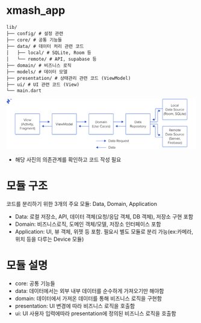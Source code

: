 # xmash_app

```
lib/
├── config/ # 설정 관련
├── core/ # 공통 기능들
├── data/ # 데이터 처리 관련 코드
│   ├── local/ # SQLite, Room 등
│   └── remote/ # API, supabase 등
├── domain/ # 비즈니스 로직
├── models/ # 데이터 모델
├── presentation/ # 상태관리 관련 코드 (ViewModel)
├── ui/ # UI 관련 코드 (View)
└── main.dart
```

![alt text](image.png)
* 해당 사진의 의존관계를 확인하고 코드 작성 필요

# 모듈 구조
코드를 분리하기 위한 3개의 주요 모듈: Data, Domain, Application
- Data: 로컬 저장소, API, 데이터 객체(요청/응답 객체, DB 객체), 저장소 구현 포함
- Domain: 비즈니스로직, 도메인 객체/모델, 저장소 인터페이스 포함
- Application: UI, 뷰 객체, 위젯 등 포함. 필요시 별도 모듈로 분리 가능(ex:카메라, 위치 등을 다루는 Device 모듈)

# 모듈 설명
- core: 공통 기능들
- data: 데이터에서는 외부 내부 데이터를 순수하게 가져오기만 해야함
- domain: 데이터에서 가져온 데이터를 통해 비즈니스 로직을 구현함
- presentation: UI 변경에 따라 비즈니스 로직을 호출함
- ui: UI 사용자 입력에따라 presentation에 정의된 비즈니스 로직을 호출함

